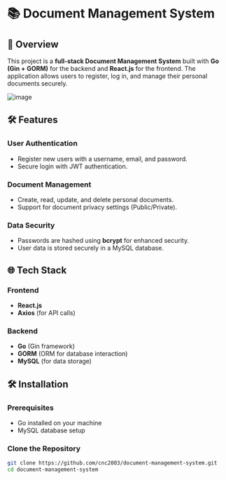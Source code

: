 # 📚 Document Management System

## 🚀 Overview
This project is a **full-stack Document Management System** built with **Go (Gin + GORM)** for the backend and **React.js** for the frontend. The application allows users to register, log in, and manage their personal documents securely.

![image](https://github.com/user-attachments/assets/87b7be09-9089-4da6-9c27-4a91e772384f)

## 🛠️ Features
### User Authentication
- Register new users with a username, email, and password.
- Secure login with JWT authentication.

### Document Management
- Create, read, update, and delete personal documents.
- Support for document privacy settings (Public/Private).

### Data Security
- Passwords are hashed using **bcrypt** for enhanced security.
- User data is stored securely in a MySQL database.

## 🌐 Tech Stack
### Frontend
- **React.js**
- **Axios** (for API calls)

### Backend
- **Go** (Gin framework)
- **GORM** (ORM for database interaction)
- **MySQL** (for data storage)

## 🛠️ Installation

### Prerequisites
- Go installed on your machine
- MySQL database setup

### Clone the Repository
```bash
git clone https://github.com/cnc2003/document-management-system.git
cd document-management-system
